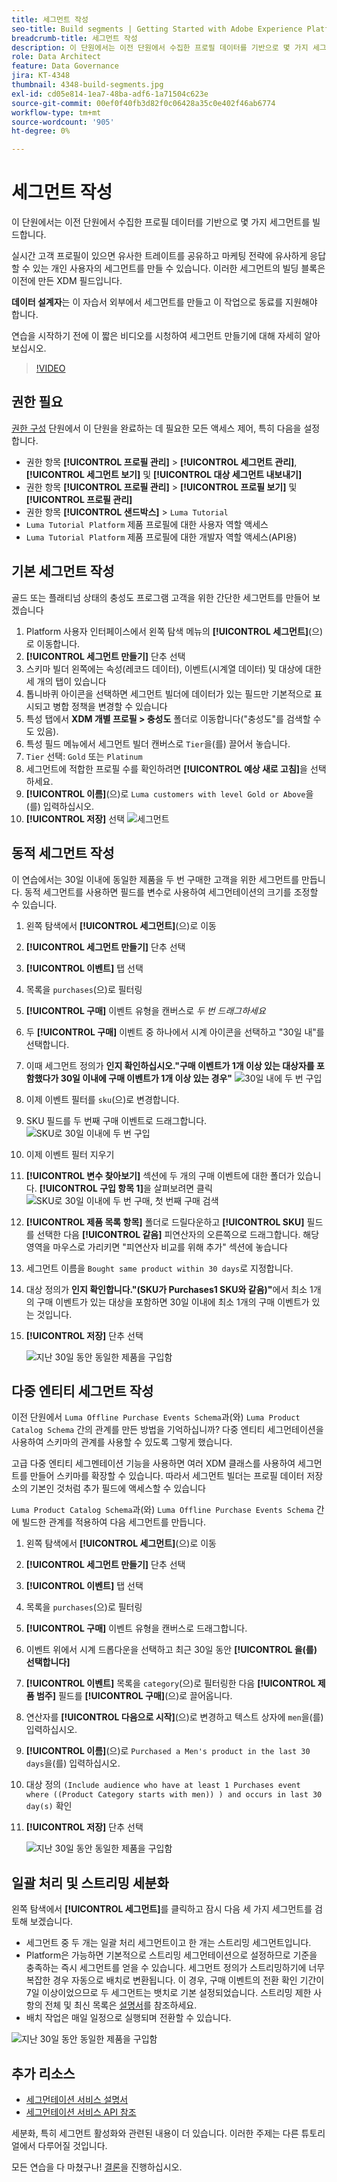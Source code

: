 ```yaml
---
title: 세그먼트 작성
seo-title: Build segments | Getting Started with Adobe Experience Platform for Data Architects and Data Engineers
breadcrumb-title: 세그먼트 작성
description: 이 단원에서는 이전 단원에서 수집한 프로필 데이터를 기반으로 몇 가지 세그먼트를 빌드합니다.
role: Data Architect
feature: Data Governance
jira: KT-4348
thumbnail: 4348-build-segments.jpg
exl-id: cd05e814-1ea7-48ba-adf6-1a71504c623e
source-git-commit: 00ef0f40fb3d82f0c06428a35c0e402f46ab6774
workflow-type: tm+mt
source-wordcount: '905'
ht-degree: 0%

---
```


# 세그먼트 작성

<!-- 30 min-->
이 단원에서는 이전 단원에서 수집한 프로필 데이터를 기반으로 몇 가지 세그먼트를 빌드합니다.

실시간 고객 프로필이 있으면 유사한 트레이트를 공유하고 마케팅 전략에 유사하게 응답할 수 있는 개인 사용자의 세그먼트를 만들 수 있습니다. 이러한 세그먼트의 빌딩 블록은 이전에 만든 XDM 필드입니다.

**데이터 설계자**&#x200B;는 이 자습서 외부에서 세그먼트를 만들고 이 작업으로 동료를 지원해야 합니다.

연습을 시작하기 전에 이 짧은 비디오를 시청하여 세그먼트 만들기에 대해 자세히 알아보십시오.
>[!VIDEO](https://video.tv.adobe.com/v/27254?learn=on)


## 권한 필요

[권한 구성](configure-permissions.md) 단원에서 이 단원을 완료하는 데 필요한 모든 액세스 제어, 특히 다음을 설정합니다.

* 권한 항목 **[!UICONTROL 프로필 관리]** > **[!UICONTROL 세그먼트 관리]**, **[!UICONTROL 세그먼트 보기]** 및 **[!UICONTROL 대상 세그먼트 내보내기]**
* 권한 항목 **[!UICONTROL 프로필 관리]** > **[!UICONTROL 프로필 보기]** 및 **[!UICONTROL 프로필 관리]**
* 권한 항목 **[!UICONTROL 샌드박스]** > `Luma Tutorial`
* `Luma Tutorial Platform` 제품 프로필에 대한 사용자 역할 액세스
* `Luma Tutorial Platform` 제품 프로필에 대한 개발자 역할 액세스(API용)

## 기본 세그먼트 작성

골드 또는 플래티넘 상태의 충성도 프로그램 고객을 위한 간단한 세그먼트를 만들어 보겠습니다

1. Platform 사용자 인터페이스에서 왼쪽 탐색 메뉴의 **[!UICONTROL 세그먼트]**(으)로 이동합니다.
1. **[!UICONTROL 세그먼트 만들기]** 단추 선택
1. 스키마 빌더 왼쪽에는 속성(레코드 데이터), 이벤트(시계열 데이터) 및 대상에 대한 세 개의 탭이 있습니다
1. 톱니바퀴 아이콘을 선택하면 세그먼트 빌더에 데이터가 있는 필드만 기본적으로 표시되고 병합 정책을 변경할 수 있습니다
1. 특성 탭에서 **XDM 개별 프로필 > 충성도** 폴더로 이동합니다(&quot;충성도&quot;를 검색할 수도 있음).
1. 특성 필드 메뉴에서 세그먼트 빌더 캔버스로 `Tier`을(를) 끌어서 놓습니다.
1. `Tier` 선택: `Gold` 또는 `Platinum`
1. 세그먼트에 적합한 프로필 수를 확인하려면 **[!UICONTROL 예상 새로 고침]**&#x200B;을 선택하세요.
1. **[!UICONTROL 이름]**(으)로 `Luma customers with level Gold or Above`을(를) 입력하십시오.
1. **[!UICONTROL 저장]** 선택
   ![세그먼트](assets/segment-goldOrAbove.png)

<!--## Build a sequential segment-->

## 동적 세그먼트 작성

이 연습에서는 30일 이내에 동일한 제품을 두 번 구매한 고객을 위한 세그먼트를 만듭니다. 동적 세그먼트를 사용하면 필드를 변수로 사용하여 세그먼테이션의 크기를 조정할 수 있습니다.

1. 왼쪽 탐색에서 **[!UICONTROL 세그먼트]**(으)로 이동
1. **[!UICONTROL 세그먼트 만들기]** 단추 선택
1. **[!UICONTROL 이벤트]** 탭 선택
1. 목록을 `purchases`(으)로 필터링
1. **[!UICONTROL 구매]** 이벤트 유형을 캔버스로 _두 번 드래그하세요_
1. 두 **[!UICONTROL 구매]** 이벤트 중 하나에서 시계 아이콘을 선택하고 &quot;30일 내&quot;를 선택합니다.
1. 이때 세그먼트 정의가 **인지 확인하십시오.&quot;구매 이벤트가 1개 이상 있는 대상자를 포함했다가 30일 이내에 구매 이벤트가 1개 이상 있는 경우&quot;**
   ![30일 내에 두 번 구입](assets/segment-twoPurchases.png)
1. 이제 이벤트 필터를 `sku`(으)로 변경합니다.
1. SKU 필드를 두 번째 구매 이벤트로 드래그합니다.
   ![SKU로 30일 이내에 두 번 구입](assets/segment-twoPurchases-addSku.png)
1. 이제 이벤트 필터 지우기
1. **[!UICONTROL 변수 찾아보기]** 섹션에 두 개의 구매 이벤트에 대한 폴더가 있습니다. **[!UICONTROL 구입 항목 1]**&#x200B;을 살펴보려면 클릭\
   ![SKU로 30일 이내에 두 번 구매, 첫 번째 구매 검색](assets/segment-twoPurchases-browsePurchaseOne.png)
1. **[!UICONTROL 제품 목록 항목]** 폴더로 드릴다운하고 **[!UICONTROL SKU]** 필드를 선택한 다음 **[!UICONTROL 같음]** 피연산자의 오른쪽으로 드래그합니다. 해당 영역을 마우스로 가리키면 &quot;피연산자 비교를 위해 추가&quot; 섹션에 놓습니다
1. 세그먼트 이름을 `Bought same product within 30 days`로 지정합니다.
1. 대상 정의가 **인지 확인합니다.&quot;(SKU가 Purchases1 SKU와 같음)&quot;**&#x200B;에서 최소 1개의 구매 이벤트가 있는 대상을 포함하면 30일 이내에 최소 1개의 구매 이벤트가 있는 것입니다.
1. **[!UICONTROL 저장]** 단추 선택

   ![지난 30일 동안 동일한 제품을 구입함](assets/segment-boughtSameProduct.png)

## 다중 엔티티 세그먼트 작성

이전 단원에서 `Luma Offline Purchase Events Schema`과(와) `Luma Product Catalog Schema` 간의 관계를 만든 방법을 기억하십니까? 다중 엔티티 세그먼테이션을 사용하여 스키마의 관계를 사용할 수 있도록 그렇게 했습니다.

고급 다중 엔티티 세그멘테이션 기능을 사용하면 여러 XDM 클래스를 사용하여 세그먼트를 만들어 스키마를 확장할 수 있습니다. 따라서 세그먼트 빌더는 프로필 데이터 저장소의 기본인 것처럼 추가 필드에 액세스할 수 있습니다

`Luma Product Catalog Schema`과(와) `Luma Offline Purchase Events Schema` 간에 빌드한 관계를 적용하여 다음 세그먼트를 만듭니다.

1. 왼쪽 탐색에서 **[!UICONTROL 세그먼트]**(으)로 이동
1. **[!UICONTROL 세그먼트 만들기]** 단추 선택
1. **[!UICONTROL 이벤트]** 탭 선택
1. 목록을 `purchases`(으)로 필터링
1. **[!UICONTROL 구매]** 이벤트 유형을 캔버스로 드래그합니다.
1. 이벤트 위에서 시계 드롭다운을 선택하고 최근 30일 동안 **[!UICONTROL 을(를) 선택합니다]**
1. **[!UICONTROL 이벤트]** 목록을 `category`(으)로 필터링한 다음 **[!UICONTROL 제품 범주]** 필드를 **[!UICONTROL 구매]**(으)로 끌어옵니다.
1. 연산자를 **[!UICONTROL 다음으로 시작]**(으)로 변경하고 텍스트 상자에 `men`을(를) 입력하십시오.
1. **[!UICONTROL 이름]**(으)로 `Purchased a Men's product in the last 30 days`을(를) 입력하십시오.
1. 대상 정의 `(Include audience who have at least 1 Purchases event where ((Product Category starts with men)) ) and occurs in last 30 day(s)` 확인
1. **[!UICONTROL 저장]** 단추 선택

   ![지난 30일 동안 동일한 제품을 구입함](assets/segment-purchasedMens.png)

## 일괄 처리 및 스트리밍 세분화

왼쪽 탐색에서 **[!UICONTROL 세그먼트]**&#x200B;를 클릭하고 잠시 다음 세 가지 세그먼트를 검토해 보겠습니다.

* 세그먼트 중 두 개는 일괄 처리 세그먼트이고 한 개는 스트리밍 세그먼트입니다.
* Platform은 가능하면 기본적으로 스트리밍 세그먼테이션으로 설정하므로 기준을 충족하는 즉시 세그먼트를 얻을 수 있습니다. 세그먼트 정의가 스트리밍하기에 너무 복잡한 경우 자동으로 배치로 변환됩니다. 이 경우, 구매 이벤트의 전환 확인 기간이 7일 이상이었으므로 두 세그먼트는 뱃치로 기본 설정되었습니다. 스트리밍 제한 사항의 전체 및 최신 목록은 [설명서](https://experienceleague.adobe.com/docs/experience-platform/segmentation/ui/streaming-segmentation.html)를 참조하세요.
* 배치 작업은 매일 일정으로 실행되며 전환할 수 있습니다.

![지난 30일 동안 동일한 제품을 구입함](assets/segment-review.png)

## 추가 리소스

* [세그먼테이션 서비스 설명서](https://experienceleague.adobe.com/docs/experience-platform/segmentation/home.html?lang=ko)
* [세그먼테이션 서비스 API 참조](https://www.adobe.io/experience-platform-apis/references/segmentation/)

세분화, 특히 세그먼트 활성화와 관련된 내용이 더 있습니다. 이러한 주제는 다른 튜토리얼에서 다루어질 것입니다.

모든 연습을 다 마쳤구나! [결론](conclusion.md)을 진행하십시오.
